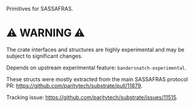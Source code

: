 Primitives for SASSAFRAS.

# ⚠️ WARNING ⚠️

The crate interfaces and structures are highly experimental and may be subject
to significant changes.

Depends on upstream experimental feature: `bandersnatch-experimental`.

These structs were mostly extracted from the main SASSAFRAS protocol PR: https://github.com/paritytech/substrate/pull/11879.

Tracking issue: https://github.com/paritytech/substrate/issues/11515.
